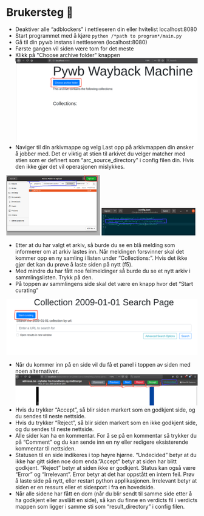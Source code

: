 # Brukersteg :open_book:
- Deaktiver alle “adblockers” i nettleseren din eller hvitelist localhost:8080
- Start programmet med å kjøre ``python /*path to program*/main.py ``
- Gå til din pywb instans i nettleseren (localhost:8080)
- Første gangen vil siden være tom for det meste
- Klikk på "Choose archive folder" knappen
![Velg knapp steg](use-steps-images/choose_archive_btn.png)
- Naviger til din arkivmappe og velg Last opp på arkivmappen din ønsker å jobber med. Det er viktig at stien til arkivet du velger matcher med stien som er definert som “arc_source_directory” i config filen din. Hvis den ikke gjør det vil operasjonen mislykkes. 
<div>
   <img src="use-steps-images/upload_archive.png" alt="upload step" style="width: 49%">
   <img src="use-steps-images/arc_source_dir.png" alt="upload step" style="width: 49%">
</div>
 
- Etter at du har valgt et arkiv, så burde du se en blå melding som informerer om at arkiv lastes inn. Når meldingen forsvinner skal det kommer opp en ny samling i listen under “Collections:”. Hvis det ikke gjør det kan du prøve å laste siden på nytt (f5).
- Med mindre du har fått noe feilmeldinger så burde du se et nytt arkiv i sammlingslisten. Trykk på den.  
- På toppen av sammlingens side skal det være en knapp hvor det “Start curating”
 
![Start curating step](use-steps-images/start_curating.png)
- Når du kommer inn på en side vil du få et panel i toppen av siden med noen alternativer.  
![curator actions](use-steps-images/curate_actions.png)
- Hvis du trykker “Accept”, så blir siden markert som en godkjent side, og du sendes til neste nettside.
- Hvis du trykker “Reject”, så blir siden markert som en ikke godkjent side, og du sendes til neste nettside.
- Alle sider kan ha en kommentar. For å se på en kommentar så trykker du på “Comment” og du kan sende inn en ny eller redigere eksisterende kommentar til nettsiden. 
- Statusen til en side indikeres i top høyre hjørne. “Undecided” betyr at du ikke har gitt siden noe dom enda.”Accept” betyr at siden har blitt godkjent. “Reject” betyr at siden ikke er godkjent. Status kan også være “Error” og “Irrelevant”. Error betyr at det har oppstått en intern feil. Prøv å laste side på nytt, eller restart python applikasjonen. Irrelevant betyr at siden er en ressurs eller et sidesport i fra en hovedside. 
- Når alle sidene har fått en dom (når du blir sendt til samme side etter å ha godkjent eller avslått en side), så kan du finne en verdicts fil i verdicts mappen som ligger i samme sti som “result_directory” i config filen. 
